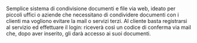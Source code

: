 Semplice sistema di condivisione documenti e file via web, ideato per piccoli uffici o aziende che necessitano di condividere documenti con i clienti ma vogliono evitare la mail o servizi terzi.
Al cliente basta registrarsi al servizio ed effettuare il login: riceverà così un codice di conferma via mail che, dopo aver inserito, gli darà accesso ai suoi documenti.
